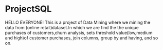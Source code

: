# ProjectSQL
HELLO EVERYONE!
This is a project of Data Mining where we mining the data from (online retail)dataset.In which we are find the the unique purchases of customers,churn analysis,
sets threshold value(low,medium and high)of customer purchases,
join columns,
group by and having,
and so on.
